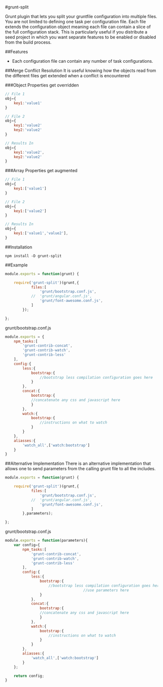 #grunt-split

Grunt plugin that lets you split your gruntfile configuration into multiple files. You are not limited to defining one task per configuration file. Each file extends the configuration object meaning each file can contain a slice of the full configuration stack. This is particularly useful if you distribute a seed project in which you want separate features to be enabled or disabled from the build process.

##Features

- Each configuration file can contain any number of task configurations.

##Merge Conflict Resolution
It is useful knowing how the objects read from the different files get extended when a conflict is encountered

###Object Properties get overridden
```javascript
// File 1
obj={
	key1:'value1'
}

// File 2
obj={
	key1:'value2'
	key2:'value2'
}

// Results In
obj={
	key1:'value2',
	key2:'value2'
}
```

###Array Properties get augmented
```javascript
// File 1
obj={
	key1:['value1']
}

// File 2
obj={
	key1:['value2']
}

// Results In
obj={
	key1:['value1','value2'],
}
```


##Installation

`npm install -D grunt-split`

##Example

```javascript
module.exports = function(grunt) {

	require('grunt-split')(grunt,{
			files:[
				'grunt/bootstrap.conf.js',
			//	'grunt/angular.conf.js',
				'grunt/font-awesome.conf.js',
			]
		});

};
```

grunt/bootstrap.conf.js
```javascript
module.exports = {
	npm_tasks:[
		'grunt-contrib-concat',
		'grunt-contrib-watch',
		'grunt-contrib-less'
	],
	config:{
		less:{
			bootstrap:{
				//bootstrap less compilation configuration goes here
			}
		},
		concat:{
			bootstrap:{
			//concatenate any css and javascript here
			}
		},
		watch:{
			bootstrap:{
				//instructions on what to watch
			}
		}
	},
	aliasses:{
		'watch_all',['watch:bootstrap']
	}
}
```

##Alternative Implementation
There is an alternative implementation that allows one to send parameters from the calling grunt file to all the includes.

```javascript
module.exports = function(grunt) {

	require('grunt-split')(grunt,{
			files:[
				'grunt/bootstrap.conf.js',
			//	'grunt/angular.conf.js',
				'grunt/font-awesome.conf.js',
			]
		},parameters);

};
```

grunt/bootstrap.conf.js
```javascript
module.exports = function(parameters){
	var config={
		npm_tasks:[
			'grunt-contrib-concat',
			'grunt-contrib-watch',
			'grunt-contrib-less'
		],
		config:{
			less:{
				bootstrap:{
					//bootstrap less compilation configuration goes here
	                                //use parameters here
				}
			},
			concat:{
				bootstrap:{
				//concatenate any css and javascript here
				}
			},
			watch:{
				bootstrap:{
					//instructions on what to watch
				}
			}
		},
		aliasses:{
			'watch_all',['watch:bootstrap']
		}
	};

	return config;
}
```

